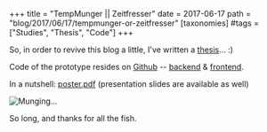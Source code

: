 +++
title = "TempMunger || Zeitfresser"
date = 2017-06-17
path = "blog/2017/06/17/tempmunger-or-zeitfresser"
[taxonomies]
#tags = ["Studies", "Thesis", "Code"]
+++

So, in order to revive this blog a little, I've written a [thesis](https://robi42.net/thesis)... :)

Code of the prototype resides on [Github](https://github.com/robi42/tm) -- [backend](https://github.com/robi42/tm-be) & [frontend](https://github.com/robi42/tm-fe).

In a nutshell: [poster.pdf](https://github.com/robi42/tm/blob/master/doc/poster.pdf) (presentation slides are available as well)

![Munging...](https://robi42.net/temp-munger.png )

So long, and thanks for all the fish.
